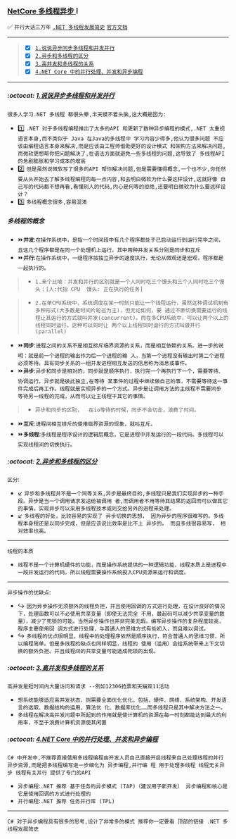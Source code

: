 ### [NetCore 多线程异步 ](#top) :grey_exclamation: <b id="top"></b>
:white_check_mark: `并行大话三万年` [`.NET 多线程发展简史`](https://www.cnblogs.com/MuNet/p/8545139.html) [`官方文档`](https://docs.microsoft.com/zh-cn/dotnet/standard/parallel-processing-and-concurrency)

---
> - [x] [`1.说说异步同步多线程和并发并行`](#know) 
> - [x] [`2.异步和多线程的区分`](#thread)
> - [x] [`3.高并发和多线程的关系`](#height)
> - [x] [`4.NET Core 中的并行处理、并发和异步编程`](#net)

----
#####  :octocat: [1.说说异步多线程和并发并行](#top) <b id="know"></b>
`很多人学习.NET 多线程 都很头晕,半天摸不着头脑,这大概是因为:`
* :one: `.NET 对于多线程编程推出了太多的API 和更新了数种异步编程的模式,.NET 太重视语言本身,而不类似于 Java 在Java的多线程中 学习内容少得多,他认为很多问题
不应该由编程语言本身来解决,而是应该由工程师借助更好的设计模式 和架构方法来解决问题,而微软更想帮你把问题解决了,在语法方面就避免一些多线程的问题,这导致了
多线程API 的急剧膨胀和学习成本的增高`
* :two: `但是虽然说微软写了很多的API 帮你解决问题,但是需要懂得概念,一个也不少,你任然要从头开始去了解多线程编程的每一点内容,和去明白微软为什么要这样设计,这就好像
自己写的代码都不想再看,看懂别人的代码,内心是何等的拒绝,还要明白微软为什么要这样设计？`
* :three: `多线程概念很多,容易混淆`

##### 多线程的概念
* :fast_forward:**`并发`**:`在操作系统中，是指一个时间段中有几个程序都处于已启动运行到运行完毕之间，且这几个程序都是在同一个处理机上运行。其中两种并发关系分别是同步和互斥`
* :fast_forward:**`并行`**:`在操作系统中，一组程序按独立异步的速度执行，无论从微观还是宏观，程序都是一起执行的。` <br/>
> * `1.来个比喻：并发和并行的区别就是一个人同时吃三个馒头和三个人同时吃三个馒头；[人:代指 CPU  馒头: 正在执行的任务]` <br/>

> * `2.在单CPU系统中，系统调度在某一时刻只能让一个线程运行，虽然这种调试机制有多种形式(大多数是时间片轮巡为主)，但无论如何，要
通过不断切换需要运行的线程让其运行的方式就叫并发(concurrent)。而在多CPU系统中，可以让两个以上的线程同时运行，这种可以同时让
两个以上线程同时运行的方式叫做并行(parallel)`

* :fast_forward:**`同步`**:`进程之间的关系不是相互排斥临界资源的关系，而是相互依赖的关系。进一步的说明：就是前一个进程的输出作为后一个进程的输
入，当第一个进程没有输出时第二个进程必须等待。具有同步关系的一组并发进程相互发送的信息称为消息或事件。`
* :fast_forward:**`异步`**:`异步和同步是相对的，同步就是顺序执行，执行完一个再执行下一个，需要等待、协调运行。异步就是彼此独立,在等待
某事件的过程中继续做自己的事，不需要等待这一事件完成后再工作。线程就是实现异步的一个方式。异步是让调用方法的主线程不需要同步
等待另一线程的完成，从而可以让主线程干其它的事情。`
> * `异步和同步的区别，  在io等待的时候，同步不会切走，浪费了时间。`
* :fast_forward:**`互斥`**:`进程间相互排斥的使用临界资源的现象，就叫互斥。`
* :fast_forward:**`多线程`**:`多线程是程序设计的逻辑层概念，它是进程中并发运行的一段代码。多线程可以实现线程间的切换执行。`

#####  :octocat: [2.异步和多线程的区分](#top) <b id="thread"></b>
`区分`: <br/>
* :arrow_lower_left: `异步和多线程并不是一个同等关系,异步是最终目的,多线程只是我们实现异步的一种手段。异步是当一个调用请求发送给被调用
者,而调用者不用等待其结果的返回而可以做其它的事情。实现异步可以采用多线程技术或则交给另外的进程来处理。`
* :arrow_lower_left: `多线程的好处，比较容易的实现了 异步切换的思想， 因为异步的程序很难写的。多线程本身程还是以同步完成，但是应该说比效率是比不上
异步的。 而且多线很容易写， 相对效率也高。`

-----
`线程的本质`<br/>
* `线程不是一个计算机硬件的功能，而是操作系统提供的一种逻辑功能，线程本质上是进程中一段并发运行的代码，所以线程需要操作系统投入CPU资源来运行和调度。`

----
`异步操作的优缺点`: <br/>
* :arrow_right_hook: `因为异步操作无须额外的线程负担，并且使用回调的方式进行处理，在设计良好的情况下，处理函数可以不必使用共享变量（即使无法完全
不用，最起码可以减少共享变量的数量），减少了死锁的可能。当然异步操作也并非完美无暇。编写异步操作的复杂程度较高，程序主要使用回
调方式进行处理，与普通人的思维方式有些初入，而且难以调试。`
* :arrow_right_hook: `多线程的优点很明显，线程中的处理程序依然是顺序执行，符合普通人的思维习惯，所以编程简单。但是多线程的缺点也同样明显，线程的
使用（滥用）会给系统带来上下文切换的额外负担。并且线程间的共享变量可能造成死锁的出现。`

#####  :octocat: [3.高并发和多线程的关系](#top) <b id="height"></b>
`高并发是短时间内大量访问和请求 --例如12306抢票和天猫双11活动`

* `想系统能够适应高并发状态，则需要全面优化优化，包括，硬件、网络、系统架构、开发语言的选取、数据结构的运用、算法优
化、数据库优化……而多线程只是其中解决方法之一。`
* `多线程在解决高并发问题中所起到的作用就是使计算机的资源在每一时刻都能达到最大的利用率，不至于浪费计算机资源使其闲置`

#####  :octocat: [4.NET Core 中的并行处理、并发和异步编程](#top) <b id="net"></b>
`C# 中开发中,不推荐直接使用多线程编程由开发人员自己直接开启线程来自己处理线程的并行异步资源,而是把多线程编写进一步细化为 异步编程,并行编
程 用于处理多线程 线程无关异步 线程有关并行 提供了专门的API`
* `异步编程`:`.NET 推荐 基于任务的异步模式 (TAP)（建议用于新开发） 异步编程和核心是  它是使用回调的方式进行处理的`
* `并行编程`:`.NET 推荐 任务并行库 (TPL) `

-----
`C# 对于异步编程具有很多的思考,设计了非常多的模式 推荐你一定要看 顶部的链接 .NET 多线程发展简史`








